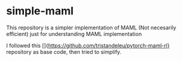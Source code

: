 # simple-maml
 This repository is a simpler implementation of MAML (Not necesarily efficient) just for understanding MAML implementation
 
 I followed this []{https://github.com/tristandeleu/pytorch-maml-rl} repository as base code, then tried to simplify.
